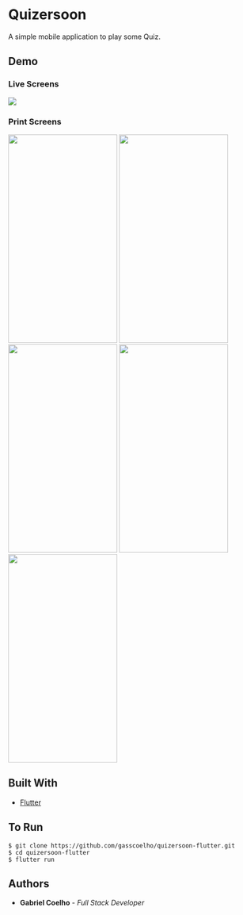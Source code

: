 # Quizersoon

A simple mobile application to play some Quiz. 

## Demo

### Live Screens
![](https://media.giphy.com/media/dsdAOukPcX8bxADwEU/giphy.gif)

### Print Screens
<p align="start">
  <img width="220" height="420" src="https://i.imgur.com/xM6Rnps.jpg">
  <img width="220" height="420" src="https://i.imgur.com/JLTTHM3.jpg">
  <img width="220" height="420" src="https://i.imgur.com/mCuPuUF.jpg">
  <img width="220" height="420" src="https://i.imgur.com/QcdN86z.jpg">
  <img width="220" height="420" src="https://i.imgur.com/4pB6VSn.jpg">
</p>

## Built With

* [Flutter](https://flutter.dev/)

## To Run

```
$ git clone https://github.com/gasscoelho/quizersoon-flutter.git
$ cd quizersoon-flutter
$ flutter run
```

## Authors

* **Gabriel Coelho** - *Full Stack Developer*



